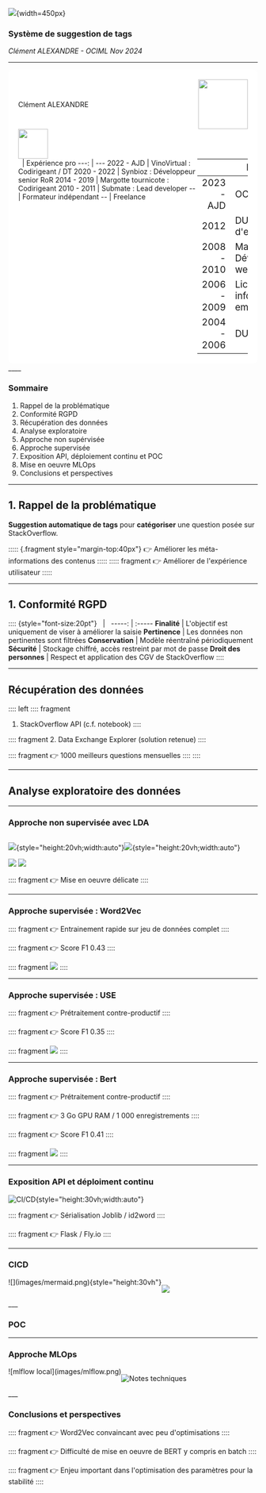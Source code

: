 <!-- pandoc -t revealjs -s presentation.md -o presentation.html -V theme=solarized -->

![](./images/stackoverflow.png){width=450px}

### Système de suggestion de tags

_Clément ALEXANDRE - OCIML Nov 2024_

____

<style>
  .cv p, .cv img{
    margin:0
  }
  .cv table{
    font-size: 14pt;
    display: inline;
    margin:0;
    margin-right:20px;
    margin-bottom:20px;
  }
  .cv table:last-child{
    margin-right:0;
  }

  </style>

<div class="cv" style="background-color:white;padding-left:20px;padding-right:20px;padding-top:20px;border-radius:10px;">
<div style="display:flex;justify-content:space-between;align-items:center;">
<div>Clément ALEXANDRE</div>
<img src="./images/clément.png" height="100px">
</div>
<img src="./images/stack.png" height="60px" />

<div style="display:inline-flex;align-items: start;margin-left:auto; margin-right:auto;">
&nbsp;  | Expérience pro
---: | ---
2022 - AJD | VinoVirtual : Codirigeant / DT
2020 - 2022 | Synbioz : Développeur senior RoR
2014 - 2019 | Margotte tournicote : Codirigeant
2010 - 2011 | Submate : Lead developer
-- | Formateur indépendant
-- | Freelance

&nbsp;  | Formation
---: | ---
2023 - AJD | OC IML
2012 | DU Création d'entreprise
2008 - 2010 | Master Développement web
2006 - 2009 | Licence pro informatique embarquée
2004 - 2006 | DUT GEII
</div>
</div>
____

### Sommaire

1. Rappel de la problématique
1. Conformité RGPD
1. Récupération des données
1. Analyse exploratoire
1. Approche non supérvisée
1. Approche supervisée
1. Exposition API, déploiement continu et POC
1. Mise en oeuvre MLOps
1. Conclusions et perspectives

____

## 1. Rappel de la problématique

**Suggestion automatique de tags** pour **catégoriser** une question posée sur StackOverflow.

::::: {.fragment style="margin-top:40px"}
👉 Améliorer les méta-informations des contenus
:::::
::::: fragment
👉 Améliorer de l'expérience utilisateur
:::::
____

## 1. Conformité RGPD

:::: {style="font-size:20pt"}
&nbsp; | &nbsp;
-----: | :-----
**Finalité** | L'objectif est uniquement de viser à améliorer la  saisie
**Pertinence** | Les données non pertinentes sont filtrées
**Conservation** | Modèle réentraîné périodiquement
**Sécurité**	| Stockage chiffré, accès restreint par mot de passe
**Droit des personnes** | Respect et application des CGV de StackOverflow
::::

____


## Récupération des données

<style>
.left *{
  margin-left:5vw!important;
  text-align:left!important;
}
</style>

:::: left
:::: fragment
1. StackOverflow API (c.f. notebook)
::::

:::: fragment
2. Data Exchange Explorer (solution retenue)
::::

:::: fragment
👉 1000 meilleurs questions mensuelles
::::
::::
___


## Analyse exploratoire des données



___

### Approche non supervisée avec LDA


<div style="display:flex">

![](images/lda_heatmap.png){style="height:20vh;width:auto"}

![](images/lda_opt_graph.png){style="height:20vh;width:auto"}

</div>

<style>
  .nomargin *{
    margin: 0!important;
  }
</style>

<div class="nomargin">
<img src="images/lda_query.png"/>
<img src="images/lda_predict.png" />
</div>

:::: fragment
👉 Mise en oeuvre délicate
::::


___

### Approche supervisée : Word2Vec

:::: fragment
👉 Entrainement rapide sur jeu de données complet
::::

:::: fragment
👉 Score F1 0.43
::::

:::: fragment
![](images/word2vec.png)
::::

___

### Approche supervisée : USE

:::: fragment
👉 Prétraitement contre-productif
::::

:::: fragment
👉 Score F1 0.35
::::

:::: fragment
![](images/use.png)
::::

___

### Approche supervisée : Bert

:::: fragment
👉 Prétraitement contre-productif
::::

:::: fragment
👉 3 Go GPU RAM / 1 000 enregistrements
::::

:::: fragment
👉 Score F1 0.41
::::

:::: fragment
![](images/bert.png)
::::

___

### Exposition API et déploiment continu

![CI/CD](images/cicd.png){style="height:30vh;width:auto"}


:::: fragment
👉 Sérialisation Joblib / id2word
::::

:::: fragment
👉 Flask / Fly.io
::::


___


### CICD 

<!-- 
```mermaid
sequenceDiagram
    Local->>+GHAction: Push

    GHAction->>GHAction: Train
    GHAction->>GHAction: Test (w/ artifacts)
    GHAction->>+Fly: Deploy
    GHAction->>Fly Image builder: Send context (w/ artifacts)
    Fly Image builder->Fly Image builder: Build and host docker image
    Fly Image builder-/->Fly: pull image
```
-->
<div style="display:flex">
![](images/mermaid.png){style="height:30vh"}

![](images/actions.png)
</div>
___


### POC




____

### Approche MLOps

<div style="display:flex">
![mlflow local](images/mlflow.png)

![Notes techniques](images/mlops_pdf.png)
</div>
___

### Conclusions et perspectives

:::: fragment
👉 Word2Vec convaincant avec peu d'optimisations
::::

:::: fragment
👉 Difficulté de mise en oeuvre de BERT y compris en batch
::::

:::: fragment
👉 Enjeu important dans l'optimisation des paramètres pour la stabilité
::::

